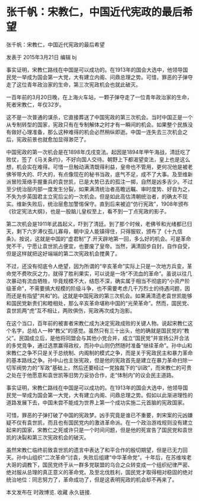 # 张千帆：宋教仁，中国近代宪政的最后希望

张千帆：宋教仁，中国近代宪政的最后希望

发表于 2015年3月21日 编辑 bj

事实证明，宋教仁路线在中国是可以成功的。在1913年的国会大选中，他领导国民党一举成为国会第一大党，大有建立内阁、问鼎总理之势。可惜，罪恶的子弹夺走了这位青年政治家的生命，第三次宪政机会也就此破灭。

一百年前的3月20日晚，在上海火车站，一颗子弹夺走了一位青年政治家的生命，死者宋教仁，年仅32岁。

这不是一次普通的谋杀，它直接葬送了中国宪政的第三次机会。当时中国正是一个从专制转型的国家，宪政只有在专制解体之时才有一瞬间的机会。如果整个民族没有做好心理准备，那么这种难得的机会必然稍纵即逝。中国一连失去三次机会之后，宪政前景也就愈加显得渺茫了。

中国宪政的第一次机会是在1898年戊戌变法。起因是1894年甲午海战，清廷吃了败仗，签了《马关条约》，不好向国人交待。朝野上下都渴望变法，皇上也是这么想，机会实在难得。可惜一旦触动满清既得利益，皇帝也不管用，更何况他是被老佛爷带大的、吓大的，有点像现在的秘书当政，底气不足，成不了大事。及至维新派冒险笼络手握重兵的袁世凯，已是大势已去的孤注一掷，自然是凶多吉少。不过至少统治层内部一度发生分裂，如果满清统治者高瞻远瞩、审时度势、好自为之，不失为步英国君主立宪后尘的一次机会。但是如此高估清朝统治者，的确太不现实。维新失败后，统治层愈加警惕保守。直到后来被迫“仿行宪政”，1908年颁布《钦定宪法大纲》，也是一股脑儿皇权至上，看不到一丁点宪政的影子。

第二次机会是1911年武昌起义，吓到了清廷。到了那个时候，老佛爷和光绪都已归天，剩下六岁溥仪孤儿寡母，朝中没人能镇得住，只得服软，颁布了《十九信条》。按说，这就是中国的“虚君制”了.开天辟地第一回，多么好的机会。可是革命党不干，宁愿让袁世凯占便宜，也要废了皇帝。当然，满清固步自封，自作自受，但是这样就把这好端端的第二次宪政机会搅黄了。

不过，还没有彻底令人绝望，因为所谓的“辛亥革命”实际上只是一次地方兵变，革命党不费吹灰之力，就得了胜利果实，可以说是一场“不流血的革命”。虽说以往几次暴动有流血牺牲，毕竟规模不大，结怨不深，确实属于相当不彻底的“小资产阶级革命”，不需要搞大规模的阶级斗争，也不需要考虑几千万烈士的待遇问题，因而还是有指望“共和”的。这就是中国宪政的第三次机会。如果满清遗老袁世凯能够和国民党新贵们和睦相处，那么辛亥革命堪称中国的“光荣革命”。然而，国民党、袁世凯两“虎”互不相让，两败俱伤，宪政再次成为泡影。

在这个当口，百年前的被害者宋教仁成为决定宪政成败的关键人物。说起宋教仁这个名字，总给人一种“教父”的感觉。虽然只有三十出头，他的确就是国民党的“教父”。民国成立后，是他将同盟会与其他小党合并，成立“国民党”并宣扬公开合法的多党竞争，通过选票赢得政权，而孙中山则仍然随时准备“继续革命”。孙中山和宋教仁之争不只是关于总统制、内阁制的模式之争，而是关于宪政民主和暴力革命的基本路线之争。孙中山也主张宪政，但是他的宪政首先是建立在暴力革命扫除一切军阀势力的“军政”基础上，然后还要经过一党独裁下的“训政”，而宋教仁的可贵之处在于他愿意和袁世凯等旧势力妥协合作，走“体制内”的议会民主道路。

事实证明，宋教仁路线在中国是可以成功的。在1913年的国会大选中，他领导国民党一举成为国会第一大党，大有建立内阁、问鼎总理之势。假如以此渐进理性的道路发展下去，中国未尝不能成为世界上第一个成功实施二元首脑的宪政国家。

可惜，罪恶的子弹打破了中国的宪政梦。凶手究竟是谁已不重要，刺宋案的元凶嫌疑不仅有袁世凯，而且也有国民党内的激进革命派。在一个政治游戏规则没有建立起来的国家，宋教仁之死或许只是一个时间问题，但是他的死宣告了国民党和袁世凯的决裂和第三次宪政机会的破灭。

虽然宋教仁临终前致袁世凯的遗言中表达了和平合作的殷切期望，但是已无力回天。孙中山组织“二次革命”讨袁，失败后组建“中华革命党”。十年后，在苏维埃老大哥的调教下，国民党终于从一群多党联盟的乌合之众转变成一个组织纪律严密、绝对服从总理的真正意义的革命党。及至北伐胜利，国民党才取得相对稳固的绝对统治地位：同志努力了，革命成功了，但是这表明宪政的机会却不再来了。

本文发布在 时政博览. 收藏 永久链接.